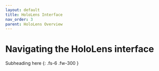 ```yaml
---
layout: default
title: HoloLens Interface
nav_order: 3
parent: HoloLens Overview
---
```


# Navigating the HoloLens interface

Subheading here
{: .fs-6 .fw-300 }
